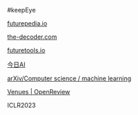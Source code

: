 #keepEye 

[futurepedia.io](https://www.futurepedia.io/news?time=All+Time&sort=New)

[the-decoder.com](https://the-decoder.com/)

[futuretools.io](https://www.futuretools.io/)

[今日AI](https://www.chinaz.com/ai/tool/2001184.shtml)

[arXiv/Computer science / machine learning](https://arxiv.org/list/cs.LG/recent)

[Venues | OpenReview](https://openreview.net/)

ICLR2023